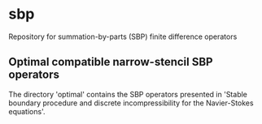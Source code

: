 # sbp
Repository for summation-by-parts (SBP) finite difference operators

## Optimal compatible narrow-stencil SBP operators
The directory 'optimal' contains the SBP operators presented in 'Stable boundary procedure and discrete incompressibility for the Navier-Stokes equations'.
